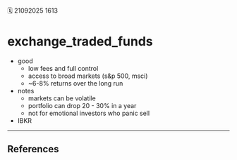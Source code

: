🗓️ 21092025 1613

# exchange_traded_funds
- good
	- low fees and full control
	- access to broad markets (s&p 500, msci)
	- ~6-8% returns over the long run
- notes
	- markets can be volatile
	- portfolio can drop 20 - 30% in a year
	- not for emotional investors who panic sell
- IBKR


---
## References
